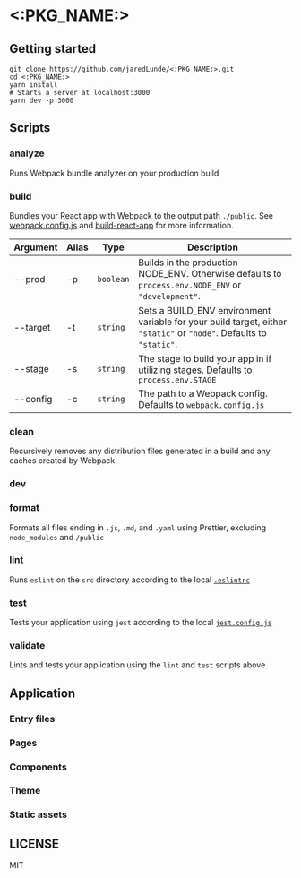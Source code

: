 # <:PKG_NAME:>

## Getting started
```shell script
git clone https://github.com/jaredLunde/<:PKG_NAME:>.git
cd <:PKG_NAME:>
yarn install
# Starts a server at localhost:3000
yarn dev -p 3000
```

## Scripts
### analyze
Runs Webpack bundle analyzer on your production build

### build
Bundles your React app with Webpack to the output path `./public`. 
See [webpack.config.js](tree/master/webpack.config.js) and [build-react-app](https://github.com/jaredLunde/lunde/tree/master/packages/build-react-app)
for more information.

| Argument | Alias | Type |  Description |
| --- | --- | --- | --- |
| --prod | -p | `boolean` | Builds in the production NODE_ENV. Otherwise defaults to `process.env.NODE_ENV` or `"development"`. |  
| --target <target> | -t | `string` | Sets a BUILD_ENV environment variable for your build target, either `"static"` or `"node"`. Defaults to `"static"`. |
| --stage | -s  | `string` | The stage to build your app in if utilizing stages. Defaults to `process.env.STAGE` |
| --config | -c  | `string` | The path to a Webpack config. Defaults to `webpack.config.js` |

### clean
Recursively removes any distribution files generated in a build and any caches
created by Webpack. 

### dev

### format
Formats all files ending in `.js`, `.md`, and `.yaml` using Prettier, excluding
`node_modules` and `/public`

### lint
Runs `eslint` on the `src` directory according to the local [`.eslintrc`](tree/master/.eslintrc)

### test
Tests your application using `jest` according to the local [`jest.config.js`](tree/master/jest.config.js)

### validate
Lints and tests your application using the `lint` and `test` scripts above

## Application
### Entry files
### Pages
### Components
### Theme
### Static assets

## LICENSE
MIT
